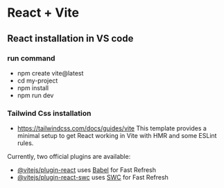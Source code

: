 # React + Vite
##  React installation in VS code
### run command
- npm create vite@latest
- cd my-project
- npm install
- npm run dev
### Tailwind Css installation
- https://tailwindcss.com/docs/guides/vite
This template provides a minimal setup to get React working in Vite with HMR and some ESLint rules.

Currently, two official plugins are available:

- [@vitejs/plugin-react](https://github.com/vitejs/vite-plugin-react/blob/main/packages/plugin-react/README.md) uses [Babel](https://babeljs.io/) for Fast Refresh
- [@vitejs/plugin-react-swc](https://github.com/vitejs/vite-plugin-react-swc) uses [SWC](https://swc.rs/) for Fast Refresh
